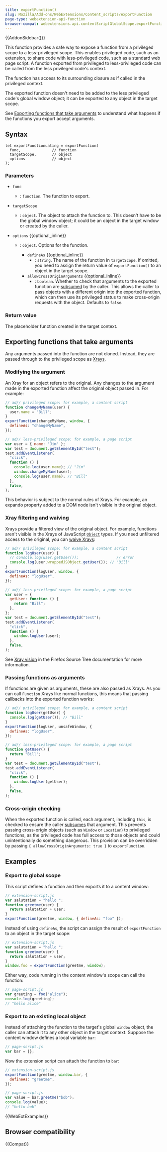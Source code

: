 ```yaml
---
title: exportFunction()
slug: Mozilla/Add-ons/WebExtensions/Content_scripts/exportFunction
page-type: webextension-api-function
browser-compat: webextensions.api.contentScriptGlobalScope.exportFunction
---
```


{{AddonSidebar()}}

This function provides a safe way to expose a function from a privileged scope to a less-privileged scope. This enables privileged code, such as an extension, to share code with less-privileged code, such as a standard web page script. A function exported from privileged to less-privileged code can be called from the less privileged code's context.

The function has access to its surrounding closure as if called in the privileged context.

The exported function doesn't need to be added to the less privileged code's global window object; it can be exported to any object in the target scope.

See [Exporting functions that take arguments](#Exporting_functions_that_take_arguments) to understand what happens if the functions you export accept arguments.

## Syntax

```js-nolint
let exportFunctionuating = exportFunction(
  func,              // function
  targetScope,       // object
  options            // object
);
```

### Parameters

- `func`
  - : `function`. The function to export.
- `targetScope`
  - : `object`. The object to attach the function to. This doesn't have to be the global window object; it could be an object in the target window or created by the caller.
- `options` {{optional_inline}}

  - : `object`. Options for the function.

    - `defineAs` {{optional_inline}}
      - : `string`. The name of the function in `targetScope`. If omitted, you need to assign the return value of `exportFunction()` to an object in the target scope.
    - `allowCrossOriginArguments` {{optional_inline}}
      - : `boolean`. Whether to check that arguments to the exported function are [subsumed](https://firefox-source-docs.mozilla.org/dom/scriptSecurity/index.html#subsumes) by the caller. This allows the caller to pass objects with a different origin into the exported function, which can then use its privileged status to make cross-origin requests with the object. Defaults to `false`.

### Return value

The placeholder function created in the target context.

## Exporting functions that take arguments

Any arguments passed into the function are not cloned. Instead, they are passed through to the privileged scope as [Xrays](https://firefox-source-docs.mozilla.org/dom/scriptSecurity/xray_vision.html).

### Modifying the argument

An Xray for an object refers to the original. Any changes to the argument made in the exported function affect the original object passed in. For example:

```js
// ad// privileged scope: for example, a content script
function changeMyName(user) {
  user.name = "Bill";
}
exportFunction(changeMyName, window, {
  defineAs: "changeMyName",
});
```

```js
// ad// less-privileged scope: for example, a page script
var user = { name: "Jim" };
var test = document.getElementById("test");
test.addEventListener(
  "click",
  function () {
    console.log(user.name); // "Jim"
    window.changeMyName(user);
    console.log(user.name); // "Bill"
  },
  false,
);
```

This behavior is subject to the normal rules of Xrays. For example, an expando property added to a DOM node isn't visible in the original object.

### Xray filtering and waiving

Xrays provide a filtered view of the original object. For example, functions aren't visible in the Xrays of JavaScript [`Object`](/en-US/docs/Web/JavaScript/Reference/Global_Objects/Object) types. If you need unfiltered access to the original, you can [waive Xrays](https://firefox-source-docs.mozilla.org/dom/scriptSecurity/xray_vision.html#waiving-xray-vision):

```js
// ad// privileged scope: for example, a content script
function logUser(user) {
  // console.log(user.getUser());                 // error
  console.log(user.wrappedJSObject.getUser()); // "Bill"
}
exportFunction(logUser, window, {
  defineAs: "logUser",
});
```

```js
// ad// less-privileged scope: for example, a page script
var user = {
  getUser: function () {
    return "Bill";
  },
};
var test = document.getElementById("test");
test.addEventListener(
  "click",
  function () {
    window.logUser(user);
  },
  false,
);
```

See [Xray vision](https://firefox-source-docs.mozilla.org/dom/scriptSecurity/xray_vision.html) in the Firefox Source Tree documentation for more information.

### Passing functions as arguments

If functions are given as arguments, these are also passed as Xrays. As you can call `Function` Xrays like normal functions, this means that passing callbacks into the exported function works:

```js
// ad// privileged scope: for example, a content script
function logUser(getUser) {
  console.log(getUser()); // "Bill"
}
exportFunction(logUser, unsafeWindow, {
  defineAs: "logUser",
});
```

```js
// ad// less-privileged scope: for example, a page script
function getUser() {
  return "Bill";
}
var test = document.getElementById("test");
test.addEventListener(
  "click",
  function () {
    window.logUser(getUser);
  },
  false,
);
```

### Cross-origin checking

When the exported function is called, each argument, including `this`, is checked to ensure the caller [subsumes](https://firefox-source-docs.mozilla.org/dom/scriptSecurity/index.html#subsumes) that argument. This prevents passing cross-origin objects (such as `Window` or `Location`) to privileged functions, as the privileged code has full access to those objects and could unintentionally do something dangerous. This provision can be overridden by passing `{ allowCrossOriginArguments: true }` to `exportFunction`.

## Examples

### Export to global scope

This script defines a function and then exports it to a content window:

```js
// extension-script.js
var salutation = "hello ";
function greetme(user) {
  return salutation + user;
}
exportFunction(greetme, window, { defineAs: "foo" });
```

Instead of using `defineAs`, the script can assign the result of `exportFunction` to an object in the target scope:

```js
// extension-script.js
var salutation = "hello ";
function greetme(user) {
  return salutation + user;
}
window.foo = exportFunction(greetme, window);
```

Either way, code running in the content window's scope can call the function:

```js
// page-script.js
var greeting = foo("alice");
console.log(greeting);
// "hello alice"
```

### Export to an existing local object

Instead of attaching the function to the target's global `window` object, the caller can attach it to any other object in the target context. Suppose the content window defines a local variable `bar`:

```js
// page-script.js
var bar = {};
```

Now the extension script can attach the function to `bar`:

```js
// extension-script.js
exportFunction(greetme, window.bar, {
  defineAs: "greetme",
});
```

```js
// page-script.js
var value = bar.greetme("bob");
console.log(value);
// "hello bob"
```

{{WebExtExamples}}

## Browser compatibility

{{Compat}}
